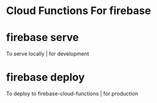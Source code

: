 # Cloud Functions For firebase

# firebase serve

To serve locally | for development

# firebase deploy

To deploy to firebase-cloud-functions | for production
